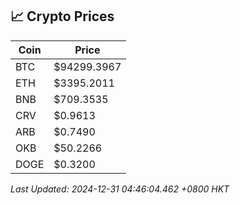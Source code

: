 ## 📈 Crypto Prices

| Coin | Price |
| ---- | ----- |
| BTC | $94299.3967 |
| ETH | $3395.2011 |
| BNB | $709.3535 |
| CRV | $0.9613 |
| ARB | $0.7490 |
| OKB | $50.2266 |
| DOGE | $0.3200 |

_Last Updated: 2024-12-31 04:46:04.462 +0800 HKT_